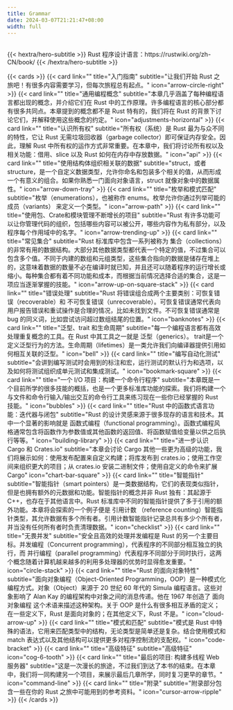 ```yaml
---
title: Grammar
date: 2024-03-07T21:21:47+08:00
width: full
---
```


<br>
{{< hextra/hero-subtitle >}}
  Rust 程序设计语言：https://rustwiki.org/zh-CN/book/
{{< /hextra/hero-subtitle >}}
<br>

{{< cards >}}
  {{< card link="" title="入门指南" subtitle="让我们开始 Rust 之旅吧！有很多内容需要学习，但每次旅程总有起点。" icon="arrow-circle-right" >}}
  {{< card link="" title="通用编程概念" subtitle="本章几乎涵盖了每种编程语言都出现的概念，并介绍它们在 Rust 中的工作原理。许多编程语言的核心部分都有很多共同点。本章提到的概念都不是 Rust 特有的，我们将在 Rust 的背景下讨论它们，并解释使用这些概念的约定。" icon="adjustments-horizontal" >}}
  {{< card link="" title="认识所有权" subtitle="所有权（系统）是 Rust 最为与众不同的特性，它让 Rust 无需垃圾回收器（garbage collector）即可保证内存安全。因此，理解 Rust 中所有权的运作方式非常重要。在本章中，我们将讨论所有权以及相关功能：借用、slice 以及 Rust 如何在内存中存放数据。" icon="api" >}}
  {{< card link="" title="使用结构体组织相关联的数据" subtitle="struct，或者 structure，是一个自定义数据类型，允许你命名和包装多个相关的值，从而形成一个有意义的组合。如果你熟悉一门面向对象语言，struct 就像对象中的数据属性。" icon="arrow-down-tray" >}}
  {{< card link="" title="枚举和模式匹配" subtitle="枚举（enumerations），也被称作 enums。枚举允许你通过列举可能的 成员（variants） 来定义一个类型。" icon="arrow-path" >}}
  {{< card link="" title="使用包、Crate和模块管理不断增长的项目" subtitle="Rust 有许多功能可以让你管理代码的组织，包括哪些内容可以被公开，哪些内容作为私有部分，以及程序每个作用域中的名字。" icon="arrow-trending-up" >}}
  {{< card link="" title="常见集合" subtitle="Rust 标准库中包含一系列被称为 集合（collections）的非常有用的数据结构。大部分其他数据类型都代表一个特定的值，不过集合可以包含多个值。不同于内建的数组和元组类型，这些集合指向的数据是储存在堆上的，这意味着数据的数量不必在编译时就已知，并且还可以随着程序的运行增长或缩小。每种集合都有着不同功能和成本，而根据当前情况选择合适的集合，这是一项应当逐渐掌握的技能。" icon="arrow-up-on-square-stack" >}}
  {{< card link="" title="错误处理" subtitle="Rust 将错误组合成两个主要类别：可恢复错误（recoverable）和 不可恢复错误（unrecoverable）。可恢复错误通常代表向用户报告错误和重试操作是合理的情况，比如未找到文件。不可恢复错误通常是 bug 的同义词，比如尝试访问超过数组结尾的位置。" icon="banknotes" >}}
  {{< card link="" title="泛型、trait 和生命周期" subtitle="每一个编程语言都有高效处理重复概念的工具。在 Rust 中其工具之一就是 泛型（generics）。 trait是一个定义泛型行为的方法。生命周期（lifetimes）是一类允许我们向编译器提供引用如何相互关联的泛型。" icon="bell" >}}
  {{< card link="" title="编写自动化测试" subtitle="会讲到编写测试时会用到的标注和宏，运行测试的默认行为和选项，以及如何将测试组织成单元测试和集成测试。" icon="bookmark-square" >}}
  {{< card link="" title="一个 I/O 项目：构建一个命令行程序" subtitle="本章既是一个目前所学的很多技能的概括，也是一个更多标准库功能的探索。我们将构建一个与文件和命令行输入/输出交互的命令行工具来练习现在一些你已经掌握的 Rust 技能。" icon="bubbles" >}}
  {{< card link="" title="Rust 中的函数式语言功能：迭代器与闭包" subtitle="Rust 的设计灵感来源于很多现存的语言和技术。其中一个显著的影响就是 函数式编程（functional programming）。函数式编程风格通常包含将函数作为参数值或其他函数的返回值、将函数赋值给变量以供之后执行等等。" icon="building-library" >}}
  {{< card link="" title="进一步认识 Cargo 和 Crates.io" subtitle="本章会讨论 Cargo 其他一些更为高级的功能，我们将展示如何：使用发布配置来自定义构建；将库发布到 crates.io；使用工作空间来组织更大的项目；从 crates.io 安装二进制文件；使用自定义的命令来扩展 Cargo" icon="chart-bar-square" >}}
  {{< card link="" title="智能指针" subtitle="智能指针（smart pointers）是一类数据结构，它们的表现类似指针，但是也拥有额外的元数据和功能。智能指针的概念并非 Rust 独有：其起源于 C++，也存在于其他语言中。Rust 标准库中不同的智能指针提供了多于引用的额外功能。本章将会探索的一个例子便是 引用计数 （reference counting）智能指针类型，其允许数据有多个所有者。引用计数智能指针记录总共有多少个所有者，并当没有任何所有者时负责清理数据。" icon="checklist" >}}
  {{< card link="" title="无畏并发" subtitle="安全且高效的处理并发编程是 Rust 的另一个主要目标。并发编程（Concurrent programming），代表程序的不同部分相互独立的执行，而 并行编程（parallel programming）代表程序不同部分于同时执行，这两个概念随着计算机越来越多的利用多处理器的优势时显得愈发重要。" icon="circle-stack" >}}
  {{< card link="" title="Rust 的面向对象特性" subtitle="面向对象编程（Object-Oriented Programming，OOP）是一种模式化编程方式。对象（Object）来源于 20 世纪 60 年代的 Simula 编程语言。这些对象影响了 Alan Kay 的编程架构中对象之间的消息传递。他在 1967 年创造了 面向对象编程 这个术语来描述这种架构。关于 OOP 是什么有很多相互矛盾的定义；在一些定义下，Rust 是面向对象的；在其他定义下，Rust 不是。" icon="cloud-arrow-up" >}}
  {{< card link="" title="模式和匹配" subtitle="模式是 Rust 中特殊的语法，它用来匹配类型中的结构，无论类型是简单还是复杂。结合使用模式和 match 表达式以及其他结构可以提供更多对程序控制流的支配权。" icon="code-bracket" >}}
  {{< card link="" title="高级特征" subtitle="高级特征" icon="cog-6-tooth" >}}
  {{< card link="" title="最后的项目: 构建多线程 Web 服务器" subtitle="这是一次漫长的旅途，不过我们到达了本书的结束。在本章中，我们将一同构建另一个项目，来展示最后几章所学，同时复习更早的章节。" icon="command-line" >}}
  {{< card link="" title="附录" subtitle="附录部分包含一些在你的 Rust 之旅中可能用到的参考资料。" icon="cursor-arrow-ripple" >}}
{{< /cards >}}
